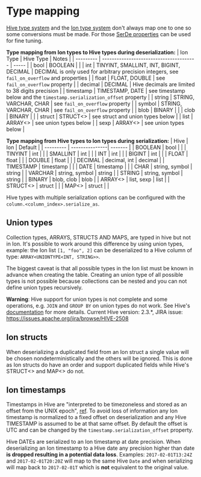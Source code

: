 # Type mapping
[Hive type system](https://cwiki.apache.org/confluence/display/Hive/LanguageManual+Types) and the
[Ion type system](http://amzn.github.io/ion-docs/docs/spec.html) don't always map one to one so
some conversions must be made. For those [SerDe properties](serde-properties.md) can be used for fine tuning.

 **Type mapping from Ion types to Hive types during deserialization:**
| Ion Type  | Hive Type                               | Notes |
| --------- | --------------------------------------- | ----- |
| bool      | BOOLEAN                                 | |
| int       | TINYINT, SMALLINT, INT, BIGINT, DECIMAL | DECIMAL is only used for arbitrary precision integers, see `fail_on_overflow` and properties |
| float     | FLOAT, DOUBLE                           | see `fail_on_overflow` property |
| decimal   | DECIMAL                                 | Hive decimals are limited to 38 digits precision |
| timestamp | TIMESTAMP, DATE                         | see timestamp below and the `timestamp.serialization_offset` property |
| string    | STRING, VARCHAR, CHAR                   | see `fail_on_overflow` property |
| symbol    | STRING, VARCHAR, CHAR                   | see `fail_on_overflow` property |
| blob      | BINARY                                  | |
| clob      | BINARY                                  | |
| struct    | STRUCT<>                                | see struct and union types below |
| list      | ARRAY<>                                 | see union types below |
| sexp      | ARRAY<>                                 | see union types below |

**Type mapping from Hive types to Ion types during serialization:**
| Hive      | Ion            | Default |
| --------- | ---------------| ------- |
| BOOLEAN   | bool           | |
| TINYINT   | int            | |
| SMALLINT  | int            | |
| INT       | int            | |
| BIGINT    | int            | |
| FLOAT     | float          | |
| DOUBLE    | float          | |
| DECIMAL   | decimal, int   | decimal |
| TIMESTAMP | timestamp      | |
| DATE      | timestamp      | |
| CHAR      | string, symbol | string |
| VARCHAR   | string, symbol | string |
| STRING    | string, symbol | string |
| BINARY    | blob, clob     | blob   |
| ARRAY<>   | list, sexp     | list   |
| STRUCT<>  | struct         | |
| MAP<>     | struct         | |

Hive types with multiple serialization options can be configured with the
`column.<column_index>.serialize_as`.

## Union types
Collection types, ARRAYS, STRUCTS AND MAPS, are typed in hive but not in Ion. It's possible to work
around this difference by using union types, example: the Ion list `[1, "foo", 2]` can be
deserialized to a Hive column of type: `ARRAY<UNIONTYPE<INT, STRING>>`.

The biggest caveat is that all possible types in the Ion list must be known in advance when
creating the table. Creating an union type of all possible types is not possible because
collections can be nested and you can not define union types recursively.

**Warning**: Hive support for union types is not complete and some operations, e.g. `JOIN` and
`GROUP BY` on union types do not work. See Hive's
[documentation](https://cwiki.apache.org/confluence/display/Hive/LanguageManual+Types#LanguageManualTypes-UnionTypesunionUnionTypes)
for more details. Current Hive version: 2.3.*, JIRA issue: https://issues.apache.org/jira/browse/HIVE-2508

## Ion structs
When deserializing a duplicated field from an Ion struct a single value will be chosen nondeterministically
and the others will be ignored. This is done as Ion structs do have an order and
support duplicated fields while Hive's STRUCT<> and MAP<> do not.

## Ion timestamps
Timestamps in Hive are "interpreted to be timezoneless and stored as an offset from the UNIX
epoch",
[ref](https://cwiki.apache.org/confluence/display/Hive/LanguageManual+Types#LanguageManualTypes-timestamp).
To avoid loss of information any Ion timestamp is normalized to a fixed offset on deserialization
and any Hive TIMESTAMP is assumed to be at that same offset. By default the offset is UTC and can
be changed by the `timestamp.serialization_offset` property.

Hive DATEs are serialized to an Ion timestamp at date precision. When deserializing an Ion
timestamp to a Hive date any precision higher than date **is dropped resulting in a potential data
loss**. Examples: `2017-02-01T13:24Z` and `2017-02-01T20:20Z` will map to the same Hive `Date` and
when serializing will map back to `2017-02-01T` which is **not** equivalent to the original value.

